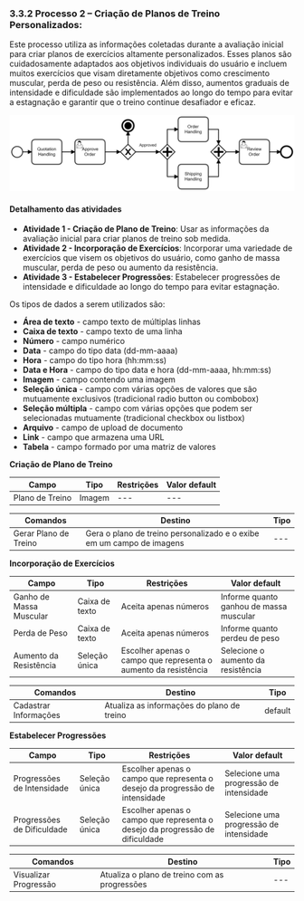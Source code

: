 ### 3.3.2 Processo 2 – Criação de Planos de Treino Personalizados:


Este processo utiliza as informações coletadas durante a avaliação inicial  para criar planos de exercícios altamente personalizados. Esses planos são cuidadosamente adaptados aos objetivos individuais do usuário e incluem muitos exercícios que visam diretamente objetivos como crescimento muscular, perda de peso ou resistência. Além disso, aumentos graduais de intensidade e dificuldade são implementados ao longo do tempo para evitar a estagnação e garantir que o treino continue desafiador e eficaz.


![Exemplo de um Modelo BPMN do PROCESSO 1](images/process.png "Modelo BPMN do Processo 1.")

#### Detalhamento das atividades

* **Atividade 1 - Criação de Plano de Treino**: Usar as informações da avaliação inicial para criar planos de treino sob medida.
* **Atividade 2 - Incorporação de Exercícios**: Incorporar uma variedade de exercícios que visem os objetivos do usuário, como ganho de massa muscular, perda de peso ou aumento da resistência.
* **Atividade 3 - Estabelecer Progressões**: Estabelecer progressões de intensidade e dificuldade ao longo do tempo para evitar estagnação.


Os tipos de dados a serem utilizados são:

* **Área de texto** - campo texto de múltiplas linhas
* **Caixa de texto** - campo texto de uma linha
* **Número** - campo numérico
* **Data** - campo do tipo data (dd-mm-aaaa)
* **Hora** - campo do tipo hora (hh:mm:ss)
* **Data e Hora** - campo do tipo data e hora (dd-mm-aaaa, hh:mm:ss)
* **Imagem** - campo contendo uma imagem
* **Seleção única** - campo com várias opções de valores que são mutuamente exclusivos (tradicional radio button ou combobox)
* **Seleção múltipla** - campo com várias opções que podem ser selecionadas mutuamente (tradicional checkbox ou listbox)
* **Arquivo** - campo de upload de documento
* **Link** - campo que armazena uma URL
* **Tabela** - campo formado por uma matriz de valores

**Criação de Plano de Treino**

| **Campo**       | **Tipo**         | **Restrições** | **Valor default** |
| ---             | ---              | ---            | ---               |
| Plano de Treino | Imagem | --- | --- |


| **Comandos**         |  **Destino**                   | **Tipo** |
| ---                  | ---                            | ---               |
| Gerar Plano de Treino | Gera o plano de treino personalizado e o exibe em um campo de imagens | --- |


**Incorporação de Exercícios**

| **Campo**       | **Tipo**         | **Restrições** | **Valor default** |
| ---             | ---              | ---            | ---               |
| Ganho de Massa Muscular | Caixa de texto | Aceita apenas números | Informe quanto ganhou de massa muscular |
| Perda de Peso   | Caixa de texto | Aceita apenas números | Informe quanto perdeu de peso |
| Aumento da Resistência | Seleção única | Escolher apenas o campo que representa o aumento da resistência | Selecione o aumento da resistência |

| **Comandos**         |  **Destino**                   | **Tipo**          |
| ---                  | ---                            | ---               |
| Cadastrar Informações| Atualiza as informações do plano de treino | default |


**Estabelecer Progressões**

| **Campo**       | **Tipo**         | **Restrições** | **Valor default** |
| ---             | ---              | ---            | ---               |
| Progressões de Intensidade | Seleção única | Escolher apenas o campo que representa o desejo da progressão de intensidade | Selecione uma progressão de intensidade |
| Progressões de Dificuldade | Seleção única | Escolher apenas o campo que representa o desejo da progressão de dificuldade | Selecione uma progressão de intensidade |

| **Comandos**         |  **Destino**                   | **Tipo**          |
| ---                  | ---                            | ---               |
| Visualizar Progressão    | Atualiza o plano de treino com as progressões  | --- |
